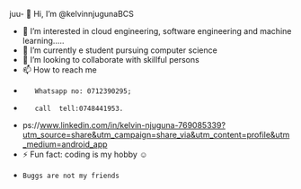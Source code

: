 juu- 👋 Hi, I’m @kelvinnjugunaBCS
- 👀 I’m interested in cloud engineering, software engineering and machine learning.....
- 🌱 I’m currently e student pursuing computer science 
- 💞️ I’m looking to collaborate with skillful persons
- 📫 How to reach me
-        Whatsapp no: 0712390295;
-        call  tell:0748441953.
-  ps://www.linkedin.com/in/kelvin-njuguna-769085339?utm_source=share&utm_campaign=share_via&utm_content=profile&utm_medium=android_app
- ⚡ Fun fact: coding is my hobby ☺️
-     Buggs are not my friends 

<!---
kelvinnjugunaBCS/kelvinnjugunaBCS is a ✨ special ✨ repository because its `README.md` (this file) appears on your GitHub profile.
You can click the Preview link to take a look at your changes.
--->
